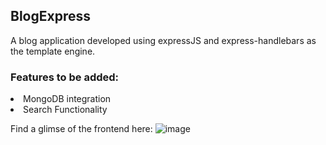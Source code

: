 <h2>BlogExpress</h2>
A blog application developed using expressJS and express-handlebars as the template engine.

<h3>Features to be added: </h3>
<li>MongoDB integration</li>
<li>Search Functionality</li>

Find a glimse of the frontend here: 
![image](https://github.com/baync180705/BlogExpress/assets/156601627/07fb20f8-65ad-4beb-924f-c6228f072237)
